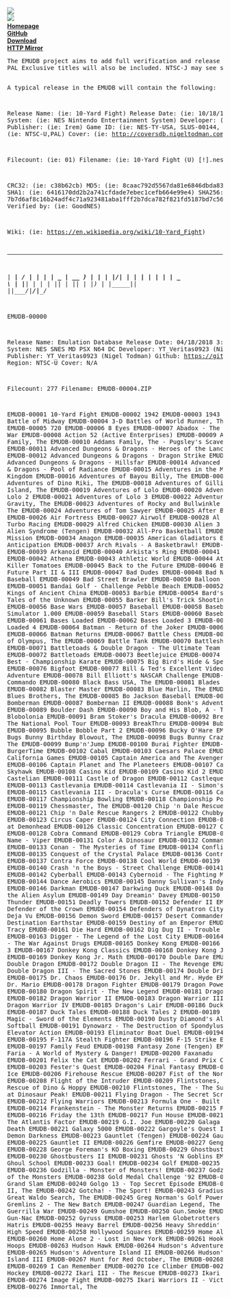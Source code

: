 <br><img src="https://i.gyazo.com/54370cbdeec4c0c8a9a3b0ace0b9d612.png">
<br><img src="https://i.gyazo.com/82f42c080b5f18dfbd756c3805298419.png">
<b>
<br><a href="http://www.nigeltodman.com/2018/04/17/emudb-emulation-database/">Homepage</a>
<br><a href="https://github.com/Veritas83/EMUDB">GitHub</a>
<br><a href="http://velociterium.com/5NxS">Download</a>
<br><a href="http://emudb.nigeltodman.com/">HTTP Mirror</a>

</b>
<pre>
The EMUDB project aims to add full verification and release information for all NTSC-U region games for all home video game systems.
PAL Exclusive titles will also be included. NTSC-J may see support in the future, But I personally don't intend to maintain a NTSC-J catalog.

A typical release in the EMUDB will contain the following:

Release Name: (ie: 10-Yard Fight)
Release Date: (ie: 10/18/1985)
System:       (ie: NES Nintendo Entertainment System)
Developer:    (ie: Irem)
Publisher:    (ie: Irem)
Game ID:      (ie: NES-TY-USA, SLUS-00144, etc)
Region:       (ie: NTSC-U,PAL)
Cover:        (ie: http://coversdb.nigeltodman.com/nes/10_yard_fight.jpg)

Filecount:    (ie: 01)
Filename:     (ie: 10-Yard Fight (U) [!].nes)

CRC32:        (ie: c38b62cb)
MD5:          (ie: 8caac792d5567da81e6846dbda833a57)
SHA1:         (ie: 6416170dd2b2a741cfdade7ebec1cefb664e99e4)
SHA256:       (ie: 7b7d6af8c16b24adf4c71a923481aba1fff2b7dca782f821fd5187bd7c562bd1)
Verified by:  (ie: GoodNES)

Wiki:         (ie: https://en.wikipedia.org/wiki/10-Yard_Fight)

  _____ __  __ _   _ ____  ____  
| ____|  \/  | | | |  _ \| __ ) 
|  _| | |\/| | | | | | | |  _ \ 
| |___| |  | | |_| | |_| | |_) |
|_____|_|  |_|\___/|____/|____/ 

EMUDB-00000

Release Name: Emulation Database
Release Date: 04/18/2018 3:25:43 PM
System:       NES SNES MD PSX N64 DC
Developer:    YT_Veritas0923 (Nigel Todman)
Publisher:    YT_Veritas0923 (Nigel Todman)
Github:       https://github.com/Veritas83
Region:       NTSC-U
Cover:        N/A

Filecount:    277
Filename:     EMUDB-00004.ZIP

EMUDB-00001 10-Yard Fight
EMUDB-00002 1942
EMUDB-00003 1943 - The Battle of Midway
EMUDB-00004 3-D Battles of World Runner, The
EMUDB-00005 720
EMUDB-00006 8 Eyes
EMUDB-00007 Abadox - The Deadly Inner War
EMUDB-00008 Action 52 (Active Enterprises)
EMUDB-00009 Addams Family, The
EMUDB-00010 Addams Family, The - Pugsley's Scavenger Hunt
EMUDB-00011 Advanced Dungeons & Dragons - Heroes of the Lance
EMUDB-00012 Advanced Dungeons & Dragons - Dragon Strike
EMUDB-00013 Advanced Dungeons & Dragons - Hillsfar
EMUDB-00014 Advanced Dungeons & Dragons - Pool of Radiance
EMUDB-00015 Adventures in the Magic Kingdom
EMUDB-00016 Adventures of Bayou Billy, The
EMUDB-00017 Adventures of Dino Riki, The
EMUDB-00018 Adventures of Gilligan's Island, The
EMUDB-00019 Adventures of Lolo
EMUDB-00020 Adventures of Lolo 2
EMUDB-00021 Adventures of Lolo 3
EMUDB-00022 Adventures of Rad Gravity, The
EMUDB-00023 Adventures of Rocky and Bullwinkle and Friends, The
EMUDB-00024 Adventures of Tom Sawyer
EMUDB-00025 After Burner
EMUDB-00026 Air Fortress
EMUDB-00027 Airwolf
EMUDB-00028 Al Unser Jr. Turbo Racing
EMUDB-00029 Alfred Chicken
EMUDB-00030 Alien 3
EMUDB-00031 Alien Syndrome (Tengen)
EMUDB-00032 All-Pro Basketball
EMUDB-00033 Alpha Mission
EMUDB-00034 Amagon
EMUDB-00035 American Gladiators
EMUDB-00036 Anticipation
EMUDB-00037 Arch Rivals - A Basketbrawl!
EMUDB-00038 Archon
EMUDB-00039 Arkanoid
EMUDB-00040 Arkista's Ring
EMUDB-00041 Astyanax
EMUDB-00042 Athena
EMUDB-00043 Athletic World
EMUDB-00044 Attack of the Killer Tomatoes
EMUDB-00045 Back to the Future
EMUDB-00046 Back to the Future Part II & III
EMUDB-00047 Bad Dudes
EMUDB-00048 Bad News Baseball
EMUDB-00049 Bad Street Brawler
EMUDB-00050 Balloon Fight
EMUDB-00051 Bandai Golf - Challenge Pebble Beach
EMUDB-00052 Bandit Kings of Ancient China
EMUDB-00053 Barbie
EMUDB-00054 Bard's Tale, The - Tales of the Unknown
EMUDB-00055 Barker Bill's Trick Shooting
EMUDB-00056 Base Wars
EMUDB-00057 Baseball
EMUDB-00058 Baseball Simulator 1.000
EMUDB-00059 Baseball Stars
EMUDB-00060 Baseball Stars II
EMUDB-00061 Bases Loaded
EMUDB-00062 Bases Loaded 3
EMUDB-00063 Bases Loaded 4
EMUDB-00064 Batman - Return of the Joker
EMUDB-00065 Batman
EMUDB-00066 Batman Returns
EMUDB-00067 Battle Chess
EMUDB-00068 Battle of Olympus, The
EMUDB-00069 Battle Tank
EMUDB-00070 Battleship
EMUDB-00071 Battletoads & Double Dragon - The Ultimate Team
EMUDB-00072 Battletoads
EMUDB-00073 Beetlejuice
EMUDB-00074 Best of the Best - Championship Karate
EMUDB-00075 Big Bird's Hide & Speak
EMUDB-00076 Bigfoot
EMUDB-00077 Bill & Ted's Excellent Video Game Adventure
EMUDB-00078 Bill Elliott's NASCAR Challenge
EMUDB-00079 Bionic Commando
EMUDB-00080 Black Bass USA, The
EMUDB-00081 Blades of Steel
EMUDB-00082 Blaster Master
EMUDB-00083 Blue Marlin, The
EMUDB-00084 Blues Brothers, The
EMUDB-00085 Bo Jackson Baseball
EMUDB-00086 Bomberman
EMUDB-00087 Bomberman II
EMUDB-00088 Bonk's Adventure
EMUDB-00089 Boulder Dash
EMUDB-00090 Boy and His Blob, A - Trouble on Blobolonia
EMUDB-00091 Bram Stoker's Dracula
EMUDB-00092 Break Time - The National Pool Tour
EMUDB-00093 BreakThru
EMUDB-00094 Bubble Bobble
EMUDB-00095 Bubble Bobble Part 2
EMUDB-00096 Bucky O'Hare
EMUDB-00097 Bugs Bunny Birthday Blowout, The
EMUDB-00098 Bugs Bunny Crazy Castle, The
EMUDB-00099 Bump'n'Jump
EMUDB-00100 Burai Fighter
EMUDB-00101 BurgerTime
EMUDB-00102 Cabal
EMUDB-00103 Caesars Palace
EMUDB-00104 California Games
EMUDB-00105 Captain America and The Avengers
EMUDB-00106 Captain Planet and The Planeteers
EMUDB-00107 Captain Skyhawk
EMUDB-00108 Casino Kid
EMUDB-00109 Casino Kid 2
EMUDB-00110 Castelian
EMUDB-00111 Castle of Dragon
EMUDB-00112 Castlequest
EMUDB-00113 Castlevania
EMUDB-00114 Castlevania II - Simon's Quest
EMUDB-00115 Castlevania III - Dracula's Curse
EMUDB-00116 Caveman Games
EMUDB-00117 Championship Bowling
EMUDB-00118 Championship Pool
EMUDB-00119 Chessmaster, The
EMUDB-00120 Chip 'n Dale Rescue Rangers
EMUDB-00121 Chip 'n Dale Rescue Rangers 2
EMUDB-00122 Chubby Cherub
EMUDB-00123 Circus Caper
EMUDB-00124 City Connection
EMUDB-00125 Clash at Demonhead
EMUDB-00126 Classic Concentration
EMUDB-00127 Cliffhanger
EMUDB-00128 Cobra Command
EMUDB-00129 Cobra Triangle
EMUDB-00130 Code Name - Viper
EMUDB-00131 Color A Dinosaur
EMUDB-00132 Commando
EMUDB-00133 Conan - The Mysteries of Time
EMUDB-00134 Conflict
EMUDB-00135 Conquest of the Crystal Palace
EMUDB-00136 Contra
EMUDB-00137 Contra Force
EMUDB-00138 Cool World
EMUDB-00139 Cowboy Kid
EMUDB-00140 Crash 'n the Boys - Street Challenge
EMUDB-00141 Crystalis
EMUDB-00142 Cyberball
EMUDB-00143 Cybernoid - The Fighting Machine
EMUDB-00144 Dance Aerobics
EMUDB-00145 Danny Sullivan's Indy Heat
EMUDB-00146 Darkman
EMUDB-00147 Darkwing Duck
EMUDB-00148 Dash Galaxy in the Alien Asylum
EMUDB-00149 Day Dreamin' Davey
EMUDB-00150 Days of Thunder
EMUDB-00151 Deadly Towers
EMUDB-00152 Defender II
EMUDB-00153 Defender of the Crown
EMUDB-00154 Defenders of Dynatron City
EMUDB-00155 Deja Vu
EMUDB-00156 Demon Sword
EMUDB-00157 Desert Commander
EMUDB-00158 Destination Earthstar
EMUDB-00159 Destiny of an Emperor
EMUDB-00160 Dick Tracy
EMUDB-00161 Die Hard
EMUDB-00162 Dig Dug II - Trouble in Paradise
EMUDB-00163 Digger - The Legend of the Lost City
EMUDB-00164 Dirty Harry - The War Against Drugs
EMUDB-00165 Donkey Kong
EMUDB-00166 Donkey Kong 3
EMUDB-00167 Donkey Kong Classics
EMUDB-00168 Donkey Kong Jr.
EMUDB-00169 Donkey Kong Jr. Math
EMUDB-00170 Double Dare
EMUDB-00171 Double Dragon
EMUDB-00172 Double Dragon II - The Revenge
EMUDB-00173 Double Dragon III - The Sacred Stones
EMUDB-00174 Double Dribble
EMUDB-00175 Dr. Chaos
EMUDB-00176 Dr. Jekyll and Mr. Hyde
EMUDB-00177 Dr. Mario
EMUDB-00178 Dragon Fighter
EMUDB-00179 Dragon Power
EMUDB-00180 Dragon Spirit - The New Legend
EMUDB-00181 Dragon Warrior
EMUDB-00182 Dragon Warrior II
EMUDB-00183 Dragon Warrior III
EMUDB-00184 Dragon Warrior IV
EMUDB-00185 Dragon's Lair
EMUDB-00186 Duck Hunt
EMUDB-00187 Duck Tales
EMUDB-00188 Duck Tales 2
EMUDB-00189 Dungeon Magic - Sword of the Elements
EMUDB-00190 Dusty Diamond's All-Star Softball
EMUDB-00191 Dynowarz - The Destruction of Spondylus
EMUDB-00192 Elevator Action
EMUDB-00193 Eliminator Boat Duel
EMUDB-00194 Excitebike
EMUDB-00195 F-117A Stealth Fighter
EMUDB-00196 F-15 Strike Eagle
EMUDB-00197 Family Feud
EMUDB-00198 Fantasy Zone (Tengen)
EMUDB-00199 Faria - A World of Mystery & Danger!
EMUDB-00200 Faxanadu
EMUDB-00201 Felix the Cat
EMUDB-00202 Ferrari - Grand Prix Challenge
EMUDB-00203 Fester's Quest
EMUDB-00204 Final Fantasy
EMUDB-00205 Fire 'n Ice
EMUDB-00206 Firehouse Rescue
EMUDB-00207 Fist of the North Star
EMUDB-00208 Flight of the Intruder
EMUDB-00209 Flintstones, The - The Rescue of Dino & Hoppy
EMUDB-00210 Flintstones, The - The Surprise at Dinosaur Peak!
EMUDB-00211 Flying Dragon - The Secret Scroll
EMUDB-00212 Flying Warriors
EMUDB-00213 Formula One - Built To Win
EMUDB-00214 Frankenstein - The Monster Returns
EMUDB-00215 Freedom Force
EMUDB-00216 Friday the 13th
EMUDB-00217 Fun House
EMUDB-00218 G.I. Joe - The Atlantis Factor
EMUDB-00219 G.I. Joe
EMUDB-00220 Galaga - Demons of Death
EMUDB-00221 Galaxy 5000
EMUDB-00222 Gargoyle's Quest II - The Demon Darkness
EMUDB-00223 Gauntlet (Tengen)
EMUDB-00224 Gauntlet
EMUDB-00225 Gauntlet II
EMUDB-00226 Gemfire
EMUDB-00227 Genghis Khan
EMUDB-00228 George Foreman's KO Boxing
EMUDB-00229 Ghostbusters
EMUDB-00230 Ghostbusters II
EMUDB-00231 Ghosts 'N Goblins
EMUDB-00232 Ghoul School
EMUDB-00233 Goal!
EMUDB-00234 Golf
EMUDB-00235 Goal! Two
EMUDB-00236 Godzilla - Monster of Monsters!
EMUDB-00237 Godzilla 2 - War of the Monsters
EMUDB-00238 Gold Medal Challenge '92
EMUDB-00239 Golf Grand Slam
EMUDB-00240 Golgo 13 - Top Secret Episode
EMUDB-00241 Goonies II, The
EMUDB-00242 Gotcha! - The Sport!
EMUDB-00243 Gradius
EMUDB-00244 Great Waldo Search, The
EMUDB-00245 Greg Norman's Golf Power
EMUDB-00246 Gremlins 2 - The New Batch
EMUDB-00247 Guardian Legend, The
EMUDB-00248 Guerrilla War
EMUDB-00249 Gumshoe
EMUDB-00250 Gun.Smoke
EMUDB-00251 Gun-Nac
EMUDB-00252 Gyruss
EMUDB-00253 Harlem Globetrotters
EMUDB-00254 Hatris
EMUDB-00255 Heavy Barrel
EMUDB-00256 Heavy Shreddin'
EMUDB-00257 High Speed
EMUDB-00258 Hollywood Squares
EMUDB-00259 Home Alone
EMUDB-00260 Home Alone 2 - Lost in New York
EMUDB-00261 Hook
EMUDB-00262 Hoops
EMUDB-00263 Hudson Hawk
EMUDB-00264 Hudson's Adventure Island
EMUDB-00265 Hudson's Adventure Island II
EMUDB-00266 Hudson's Adventure Island III
EMUDB-00267 Hunt for Red October, The
EMUDB-00268 Hydlide
EMUDB-00269 I Can Remember
EMUDB-00270 Ice Climber
EMUDB-00271 Ice Hockey
EMUDB-00272 Ikari III - The Rescue
EMUDB-00273 Ikari Warriors
EMUDB-00274 Image Fight
EMUDB-00275 Ikari Warriors II - Victory Road
EMUDB-00276 Immortal, The
</pre>